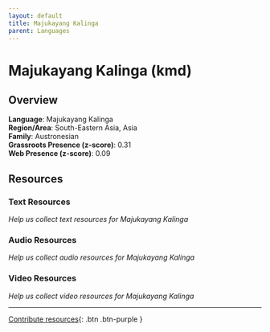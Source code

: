 ```yaml
---
layout: default
title: Majukayang Kalinga
parent: Languages
---
```


# Majukayang Kalinga (kmd)

## Overview

**Language**: Majukayang Kalinga  
**Region/Area**: South-Eastern Asia, Asia  
**Family**: Austronesian  
**Grassroots Presence (z-score)**: 0.31  
**Web Presence (z-score)**: 0.09  

## Resources

### Text Resources
*Help us collect text resources for Majukayang Kalinga*

### Audio Resources
*Help us collect audio resources for Majukayang Kalinga*

### Video Resources
*Help us collect video resources for Majukayang Kalinga*

---

[Contribute resources](https://forms.office.com/e/1SfLJx3u1r){: .btn .btn-purple }
